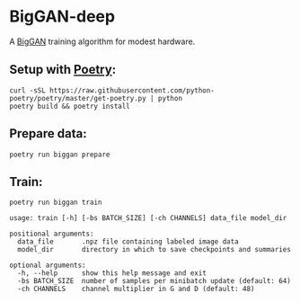 # BigGAN-deep
A [BigGAN](https://arxiv.org/abs/1809.11096) training algorithm for modest hardware.

## Setup with [Poetry](https://python-poetry.org/):
```
curl -sSL https://raw.githubusercontent.com/python-poetry/poetry/master/get-poetry.py | python
poetry build && poetry install
```
## Prepare data:
```
poetry run biggan prepare
```
## Train:
```poetry run biggan train```
```
usage: train [-h] [-bs BATCH_SIZE] [-ch CHANNELS] data_file model_dir

positional arguments:
  data_file       .npz file containing labeled image data
  model_dir       directory in which to save checkpoints and summaries

optional arguments:
  -h, --help      show this help message and exit
  -bs BATCH_SIZE  number of samples per minibatch update (default: 64)
  -ch CHANNELS    channel multiplier in G and D (default: 48)
```
